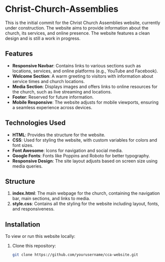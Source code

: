 # Christ-Church-Assemblies

This is the initial commit for the Christ Church Assemblies website, currently under construction. The website aims to provide information about the church, its services, and online presence. The website features a clean design and is still a work in progress.

## Features

- **Responsive Navbar**: Contains links to various sections such as locations, services, and online platforms (e.g., YouTube and Facebook).
- **Welcome Section**: A warm greeting to visitors with information about service times and church locations.
- **Media Section**: Displays images and offers links to online resources for the church, such as live streaming and locations.
- **Footer**: Reserved for future information.
- **Mobile Responsive**: The website adjusts for mobile viewports, ensuring a seamless experience across devices.

## Technologies Used

- **HTML**: Provides the structure for the website.
- **CSS**: Used for styling the website, with custom variables for colors and font sizes.
- **Font Awesome**: Icons for navigation and social media.
- **Google Fonts**: Fonts like Poppins and Roboto for better typography.
- **Responsive Design**: The site layout adjusts based on screen size using media queries.

## Structure

1. **index.html**: The main webpage for the church, containing the navigation bar, main sections, and links to media.
2. **style.css**: Contains all the styling for the website including layout, fonts, and responsiveness.

## Installation

To view or run this website locally:

1. Clone this repository:
   ```bash
   git clone https://github.com/yourusername/cca-website.git